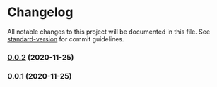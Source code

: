 # Changelog

All notable changes to this project will be documented in this file. See [standard-version](https://github.com/conventional-changelog/standard-version) for commit guidelines.

### [0.0.2](https://github.com/lilian-promenzio/storybook-vue-helper/compare/v0.0.1...v0.0.2) (2020-11-25)

### 0.0.1 (2020-11-25)
